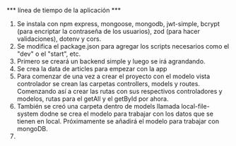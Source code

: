 *** línea de tiempo de la aplicación *** 
1. Se instala con npm express, mongoose, mongodb, jwt-simple, bcrypt (para encriptar la contraseña de los usuarios), zod (para hacer validaciones), dotenv y cors.
2. Se modifica el package.json para agregar los scripts necesarios como el "dev" o el "start", etc.
3. Primero se creará un backend simple y luego se irá agrandando.
4. Se crea la data de articles para empezar con la app
5. Para comenzar de una vez a crear el proyecto con el modelo vista controlador se crean las carpetas controllers, models y routes. Comenzando así a crear las rutas con sus respectivos controladores y modelos, rutas para el getAll y el getById por ahora.
6. También se creó una carpeta dentro de models llamada local-file-system dodne se crea el modelo para trabajar con los datos que se tienen en local. Próximamente se añadirá el modelo para trabajar con mongoDB.
7. 